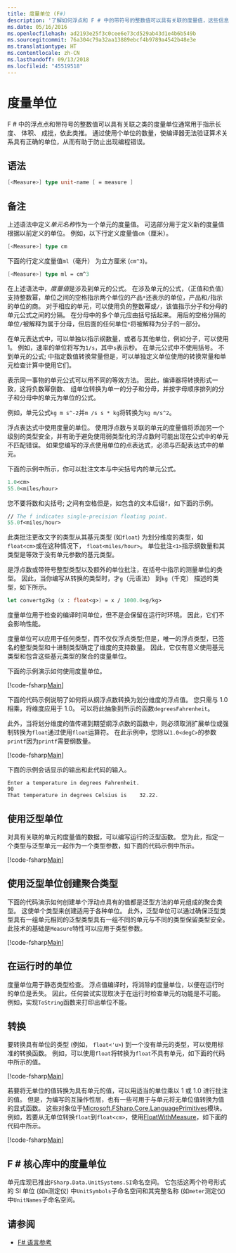 ```yaml
---
title: 度量单位 (F#)
description: '了解如何浮点和 F # 中的带符号的整数值可以具有关联的度量值，这些信息通常用于指示长度、 卷和大容量单位。'
ms.date: 05/16/2016
ms.openlocfilehash: ad2193e25f3c0cee6e73cd529ab43d1e4b6b549b
ms.sourcegitcommit: 76a304c79a32aa13889ebcf4b9789a4542b48e3e
ms.translationtype: HT
ms.contentlocale: zh-CN
ms.lasthandoff: 09/13/2018
ms.locfileid: "45519518"
---
```

# <a name="units-of-measure"></a>度量单位

F # 中的浮点点和带符号的整数值可以具有关联之类的度量单位通常用于指示长度、 体积、 成批，依此类推。 通过使用个单位的数量，使编译器无法验证算术关系具有正确的单位，从而有助于防止出现编程错误。

## <a name="syntax"></a>语法

```fsharp
[<Measure>] type unit-name [ = measure ]
```

## <a name="remarks"></a>备注

上述语法中定义*单元名称*作为一个单元的度量值。 可选部分用于定义新的度量值根据以前定义的单位。 例如，以下行定义度量值`cm`（厘米）。

```fsharp
[<Measure>] type cm
```

下面的行定义度量值`ml`（毫升） 为立方厘米 (`cm^3`)。

```fsharp
[<Measure>] type ml = cm^3
```

在上述语法中，*度量值*是涉及到单元的公式。 在涉及单元的公式，（正值和负值） 支持整数幂，单位之间的空格指示两个单位的产品`*`还表示的单位，产品和`/`指示的单位的商。 对于相应的单元，可以使用负的整数幂或`/`，该值指示分子和分母的单元公式之间的分隔。 在分母中的多个单元应由括号括起来。 用后的空格分隔的单位`/`被解释为属于分母，但后面的任何单位`*`将被解释为分子的一部分。

在单元表达式中，可以单独以指示纲数量，或者与其他单位，例如分子，可以使用 1。 例如，速率的单位将写为`1/s`，其中`s`表示秒。 在单元公式中不使用括号。 不到单元的公式; 中指定数值转换常量但是，可以单独定义单位使用的转换常量和单元检查计算中使用它们。

表示同一事物的单元公式可以用不同的等效方法。 因此，编译器将转换形式一致，这将负数幂倒数、 组单位转换为单一的分子和分母，并按字母顺序排列的分子和分母中的单元为单位的公式。

例如，单元公式`kg m s^-2`并`m /s s * kg`将转换为`kg m/s^2`。

浮点表达式中使用度量的单位。 使用浮点数与关联的单元的度量值将添加另一个级别的类型安全，并有助于避免使用弱类型化的浮点数时可能出现在公式中的单元不匹配错误。 如果您编写的浮点使用单位的点表达式，必须与匹配表达式中的单元。

下面的示例中所示，你可以批注文本与中尖括号内的单元公式。

```fsharp
1.0<cm>
55.0<miles/hour>
```

您不要将数和尖括号; 之间有空格但是，如包含的文本后缀`f`，如下面的示例。

```fsharp
// The f indicates single-precision floating point.
55.0f<miles/hour>
```

此类批注更改文字的类型从其基元类型 (如`float`) 为划分维度的类型，如`float<cm>`或在这种情况下， `float<miles/hour>`。 单位批注`<1>`指示纲数量和其类型是等效于没有单元参数的基元类型。

是浮点数或带符号整型类型以及额外的单位批注，在括号中指示的测量单位的类型。 因此，当你编写从转换的类型时，才`g`（元语法） 到`kg`（千克） 描述的类型，如下所示。

```fsharp
let convertg2kg (x : float<g>) = x / 1000.0<g/kg>
```

度量单位用于检查的编译时间单位，但不是会保留在运行时环境。 因此，它们不会影响性能。

度量单位可以应用于任何类型，而不仅仅浮点类型;但是，唯一的浮点类型，已签名的整型类型和十进制类型确定了维度的支持数量。 因此，它仅有意义使用基元类型和包含这些基元类型的聚合的度量单位。

下面的示例演示如何使用度量单位。

[!code-fsharp[Main](../../../samples/snippets/fsharp/lang-ref-2/snippet6901.fs)]

下面的代码示例说明了如何将从纲浮点数转换为划分维度的浮点值。 您只需与 1.0 相乘，将维度应用于 1.0。 可以将此抽象到所示的函数`degreesFahrenheit`。

此外，当将划分维度的值传递到期望纲浮点数的函数中，则必须取消扩展单位或强制转换为`float`通过使用`float`运算符。 在此示例中，您除以`1.0<degC>`的参数`printf`因为`printf`需要纲数量。

[!code-fsharp[Main](../../../samples/snippets/fsharp/lang-ref-2/snippet6902.fs)]

下面的示例会话显示的输出和此代码的输入。

```
Enter a temperature in degrees Fahrenheit.
90
That temperature in degrees Celsius is    32.22.
```

## <a name="using-generic-units"></a>使用泛型单位

对具有关联的单元的度量值的数据，可以编写运行的泛型函数。 您为此，指定一个类型与泛型单元一起作为一个类型参数，如下面的代码示例中所示。

[!code-fsharp[Main](../../../samples/snippets/fsharp/lang-ref-2/snippet6903.fs)]

## <a name="creating-aggregate-types-with-generic-units"></a>使用泛型单位创建聚合类型

下面的代码演示如何创建单个浮动点具有的值都是泛型方法的单元组成的聚合类型。 这使单个类型来创建适用于各种单位。 此外，泛型单位可以通过确保泛型类型具有一组单元相同的泛型类型具有一组不同的单元与不同的类型保留类型安全。 此技术的基础是`Measure`特性可以应用于类型参数。

[!code-fsharp[Main](../../../samples/snippets/fsharp/lang-ref-2/snippet6904.fs)]

## <a name="units-at-runtime"></a>在运行时的单位

度量单位用于静态类型检查。 浮点值编译时，将消除的度量单位，以便在运行时的单位是丢失。 因此，任何尝试实现取决于在运行时检查单元的功能是不可能。 例如，实现`ToString`函数来打印出单位不能。

## <a name="conversions"></a>转换

要转换具有单位的类型 (例如， `float<'u>`) 到一个没有单元的类型，可以使用标准的转换函数。 例如，可以使用`float`将转换为`float`不具有单元，如下面的代码中所示的值。

[!code-fsharp[Main](../../../samples/snippets/fsharp/lang-ref-2/snippet6905.fs)]

若要将无单位的值转换为具有单元的值，可以用适当的单位乘以 1 或 1.0 进行批注的值。 但是，为编写的互操作性层，也有一些可用于与单元将无单位值转换为值的显式函数。 这些对象位于[Microsoft.FSharp.Core.LanguagePrimitives](https://msdn.microsoft.com/library/69d08ac5-5d51-4c20-bf1e-850fd312ece3)模块。 例如，若要从无单位转换`float`到`float<cm>`，使用[FloatWithMeasure](https://msdn.microsoft.com/library/69520bc7-d67b-46b8-9004-7cac9646b8d9)，如下面的代码中所示。

[!code-fsharp[Main](../../../samples/snippets/fsharp/lang-ref-2/snippet6906.fs)]

## <a name="units-of-measure-in-the-f-core-library"></a>F # 核心库中的度量单位

单元库现已推出`FSharp.Data.UnitSystems.SI`命名空间。 它包括这两个符号形式的 SI 单位 (如`m`测定仪) 中`UnitSymbols`子命名空间和其完整名称 (如`meter`测定仪) 中`UnitNames`子命名空间。

## <a name="see-also"></a>请参阅

- [F# 语言参考](index.md)
